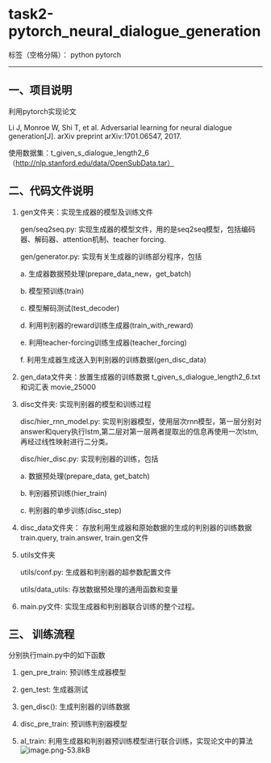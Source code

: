 ﻿# task2-pytorch_neural_dialogue_generation

标签（空格分隔）： python pytorch

---

## 一、项目说明
   利用pytorch实现论文 
   
   Li J, Monroe  W, Shi T, et al. Adversarial  learning  for neural  dialogue  generation[J].  arXiv  preprint arXiv:1701.06547, 2017.
   
   使用数据集：t_given_s_dialogue_length2_6 （http://nlp.stanford.edu/data/OpenSubData.tar）
   
## 二、代码文件说明
1. gen文件夹：实现生成器的模型及训练文件
   
   gen/seq2seq.py: 实现生成器的模型文件，用的是seq2seq模型，包括编码器、解码器、attention机制、teacher forcing.

   gen/generator.py: 实现有关生成器的训练部分程序，包括
   
   a. 生成器数据预处理(prepare_data_new，get_batch)
   
   b. 模型预训练(train)
   
   c. 模型解码测试(test_decoder)
   
   d. 利用判别器的reward训练生成器(train_with_reward)
   
   e. 利用teacher-forcing训练生成器(teacher_forcing)
   
   f. 利用生成器生成送入到判别器的训练数据(gen_disc_data)
   
2.  gen_data文件夹：放置生成器的训练数据 t_given_s_dialogue_length2_6.txt 和词汇表 movie_25000
3.  disc文件夹: 实现判别器的模型和训练过程

    disc/hier_rnn_model.py: 实现判别器模型，使用层次rnn模型，第一层分别对answer和query执行lstm,第二层对第一层两者提取出的信息再使用一次lstm,再经过线性映射进行二分类。

    disc/hier_disc.py: 实现判别器的训练，包括
    
    a. 数据预处理(prepare_data, get_batch)
    
    b. 判别器预训练(hier_train)
    
    c. 判别器的单步训练(disc_step)
    
4.  disc_data文件夹： 存放利用生成器和原始数据的生成的判别器的训练数据train.query, train.answer, train.gen文件
5.  utils文件夹
    
    utils/conf.py: 生成器和判别器的超参数配置文件
    
    utils/data_utils: 存放数据预处理的通用函数和变量

6.  main.py文件: 实现生成器和判别器联合训练的整个过程。

## 三、 训练流程
  分别执行main.py中的如下函数
    
1.  gen_pre_train: 预训练生成器模型
   
2.  gen_test: 生成器测试

3.  gen_disc(): 生成判别器的训练数据
    
4.  disc_pre_train: 预训练判别器模型

5.  al_train: 利用生成器和判别器预训练模型进行联合训练，实现论文中的算法
    ![image.png-53.8kB][1]


  [1]: http://static.zybuluo.com/njuzrs/0o9wsa024vzs8txe6oejtfs5/image.png